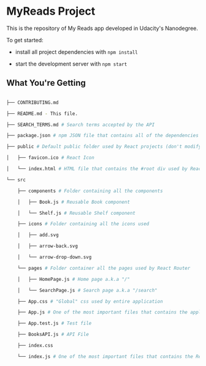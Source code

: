 
# MyReads Project

This is the repository of My Reads app developed in Udacity's Nanodegree.

To get started:

* install all project dependencies with `npm install`

* start the development server with `npm start`


## What You're Getting

```bash

├── CONTRIBUTING.md

├── README.md - This file.

├── SEARCH_TERMS.md # Search terms accepted by the API

├── package.json # npm JSON file that contains all of the dependencies used in this project.

├── public # Default public folder used by React projects (don't modify this folder).

│ 	├── favicon.ico # React Icon

│ 	└── index.html # HTML file that contains the #root div used by React.

└── src

 	├── components # Folder containing all the components

 	│ 	├── Book.js # Reusable Book component

 	│ 	└── Shelf.js # Reusable Shelf component

	├── icons # Folder containing all the icons used

 	│	├── add.svg

 	│	├── arrow-back.svg

 	│	└── arrow-drop-down.svg

	└── pages # Folder container all the pages used by React Router

 	│	├── HomePage.js # Home page a.k.a "/"

 	│	└── SearchPage.js # Search page a.k.a "/search"

 	├── App.css # "Global" css used by entire application

 	├── App.js # One of the most important files that contains the application state and handlers

 	├── App.test.js # Test file

 	├── BooksAPI.js # API File

	├── index.css 

	└── index.js # One of the most important files that contains the React render and BrowserRouter

```
